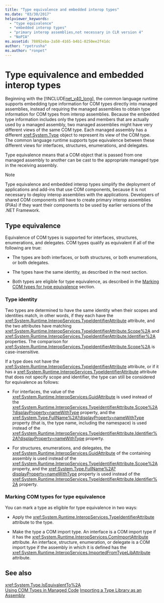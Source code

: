 ```yaml
---
title: "Type equivalence and embedded interop types"
ms.date: "03/30/2017"
helpviewer_keywords: 
  - "type equivalence"
  - "embedded interop types"
  - "primary interop assemblies,not necessary in CLR version 4"
  - "NoPIA"
ms.assetid: 78892eba-2a58-4165-b4b1-0250ee2f41dc
author: "rpetrusha"
ms.author: "ronpet"
---
```

# Type equivalence and embedded interop types

Beginning with the [!INCLUDE[net_v40_long](../../../includes/net-v40-long-md.md)], the common language runtime supports embedding type information for COM types directly into managed assemblies, instead of requiring the managed assemblies to obtain type information for COM types from interop assemblies. Because the embedded type information includes only the types and members that are actually used by a managed assembly, two managed assemblies might have very different views of the same COM type. Each managed assembly has a different <xref:System.Type> object to represent its view of the COM type. The common language runtime supports type equivalence between these different views for interfaces, structures, enumerations, and delegates.

Type equivalence means that a COM object that is passed from one managed assembly to another can be cast to the appropriate managed type in the receiving assembly.

> [!NOTE]
> Type equivalence and embedded interop types simplify the deployment of applications and add-ins that use COM components, because it is not necessary to deploy interop assemblies with the applications. Developers of shared COM components still have to create primary interop assemblies (PIAs) if they want their components to be used by earlier versions of the .NET Framework.

## Type equivalence

 Equivalence of COM types is supported for interfaces, structures, enumerations, and delegates. COM types qualify as equivalent if all of the following are true:

- The types are both interfaces, or both structures, or both enumerations, or both delegates.

- The types have the same identity, as described in the next section.

- Both types are eligible for type equivalence, as described in the [Marking COM types for type equivalence](#marking-com-types-for-type-equivalence) section.

### Type identity

Two types are determined to have the same identity when their scopes and identities match, in other words, if they each have the <xref:System.Runtime.InteropServices.TypeIdentifierAttribute> attribute, and the two attributes have matching <xref:System.Runtime.InteropServices.TypeIdentifierAttribute.Scope%2A> and <xref:System.Runtime.InteropServices.TypeIdentifierAttribute.Identifier%2A> properties. The comparison for <xref:System.Runtime.InteropServices.TypeIdentifierAttribute.Scope%2A> is case-insensitive.

If a type does not have the <xref:System.Runtime.InteropServices.TypeIdentifierAttribute> attribute, or if it has a <xref:System.Runtime.InteropServices.TypeIdentifierAttribute> attribute that does not specify scope and identifier, the type can still be considered for equivalence as follows:

- For interfaces, the value of the <xref:System.Runtime.InteropServices.GuidAttribute> is used instead of the <xref:System.Runtime.InteropServices.TypeIdentifierAttribute.Scope%2A?displayProperty=nameWithType> property, and the <xref:System.Type.FullName%2A?displayProperty=nameWithType> property (that is, the type name, including the namespace) is used instead of the <xref:System.Runtime.InteropServices.TypeIdentifierAttribute.Identifier%2A?displayProperty=nameWithType> property.

- For structures, enumerations, and delegates, the <xref:System.Runtime.InteropServices.GuidAttribute> of the containing assembly is used instead of the <xref:System.Runtime.InteropServices.TypeIdentifierAttribute.Scope%2A> property, and the <xref:System.Type.FullName%2A?displayProperty=nameWithType> property is used instead of the <xref:System.Runtime.InteropServices.TypeIdentifierAttribute.Identifier%2A> property.

### Marking COM types for type equivalence

 You can mark a type as eligible for type equivalence in two ways:

- Apply the <xref:System.Runtime.InteropServices.TypeIdentifierAttribute> attribute to the type.

- Make the type a COM import type. An interface is a COM import type if it has the <xref:System.Runtime.InteropServices.ComImportAttribute> attribute. An interface, structure, enumeration, or delegate is a COM import type if the assembly in which it is defined has the <xref:System.Runtime.InteropServices.ImportedFromTypeLibAttribute> attribute.

## See also

<xref:System.Type.IsEquivalentTo%2A>  
[Using COM Types in Managed Code](https://msdn.microsoft.com/library/1a95a8ca-c8b8-4464-90b0-5ee1a1135b66(v=vs.100))  
[Importing a Type Library as an Assembly](importing-a-type-library-as-an-assembly.md)  
